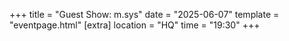 +++
title = "Guest Show: m.sys"
date = "2025-06-07"
template = "eventpage.html"
[extra]
location = "HQ"
time = "19:30"
+++
